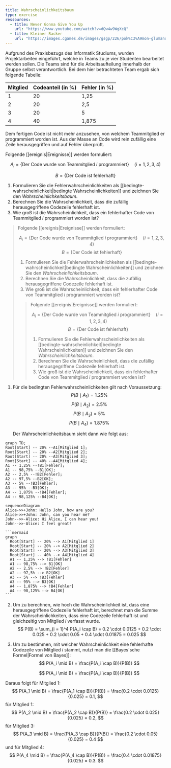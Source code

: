 ```yaml
---
title: Wahrscheinlichkeitsbaum
type: exercise
ressources:
  - title: Never Gonna Give You Up
    url: "https://www.youtube.com/watch?v=dQw4w9WgXcQ"
  - title: Kleiner Racker
    url: "https://images.cgames.de/images/gsgp/226/pok%C3%A9mon-glumanda_6083835.jpg"
---
```


Aufgrund des Praxisbezugs des Informatik Studiums, wurden Projektarbeiten eingeführt, welche in Teams zu je vier Studenten bearbeitet werden sollen.
Die Teams sind für die Arbeitsaufteilung innerhalb der Gruppe selbst verantwortlich.
Bei dem hier betrachteten Team ergab sich folgende Tabelle:

| Mitglied | Codeanteil (in \%) | Fehler (in \%) |
| ---      | ---                |---             |
| 1        | 20                 | 1,25           |
| 2        | 20                 | 2,5            |
| 3        | 20                 | 5              |
| 4        | 40                 | 1,875          |

Dem fertigen Code ist nicht mehr anzusehen, von welchem Teammitglied er programmiert worden ist.
Aus der Masse an Code wird rein zufällig eine Zeile herausgegriffen und auf Fehler überprüft.

Folgende [[ereignis|Ereignisse]] werden formuliert:

$$
A_i = \{ \text{Der Code wurde von Teammitglied $i$ programmiert} \} \quad (i = 1,2,3,4) 
$$

$$
	B = \{ \text{Der Code ist fehlerhaft} \}
$$

1. Formulieren Sie die Fehlerwahrscheinlichkeiten als [[bedingte-wahrscheinlichkeit|bedingte Wahrscheinlichkeiten]] und zeichnen Sie den *Wahrscheinlichkeitsbaum*.
2. Berechnen Sie die Wahrscheinlichkeit, dass die zufällig herausgegriffene Codezeile fehlerhaft ist.
3. Wie groß ist die Wahrscheinlichkeit, dass ein fehlerhafter Code von Teammitglied $i$ programmiert worden ist?

<blockquote>
Folgende [[ereignis|Ereignisse]] werden formuliert:

$$
	A_i = \{ \text{Der Code wurde von Teammitglied $i$ programmiert} \} \quad (i = 1,2,3,4) 
$$
$$
B = \{ \text{Der Code ist fehlerhaft} \}
$$
 
1. Formulieren Sie die Fehlerwahrscheinlichkeiten als [[bedingte-wahrscheinlichkeit|bedingte Wahrscheinlichkeiten]] und zeichnen Sie den *Wahrscheinlichkeitsbaum*.
2. Berechnen Sie die Wahrscheinlichkeit, dass die zufällig herausgegriffene Codezeile fehlerhaft ist.
3. Wie groß ist die Wahrscheinlichkeit, dass ein fehlerhafter Code von Teammitglied $i$ programmiert worden ist?
<blockquote>
Folgende [[ereignis|Ereignisse]] werden formuliert:

$$
	A_i = \{ \text{Der Code wurde von Teammitglied $i$ programmiert} \} \quad (i = 1,2,3,4) 
$$
$$
B = \{ \text{Der Code ist fehlerhaft} \}
$$
 
1. Formulieren Sie die Fehlerwahrscheinlichkeiten als [[bedingte-wahrscheinlichkeit|bedingte Wahrscheinlichkeiten]] und zeichnen Sie den *Wahrscheinlichkeitsbaum*.
2. Berechnen Sie die Wahrscheinlichkeit, dass die zufällig herausgegriffene Codezeile fehlerhaft ist.
3. Wie groß ist die Wahrscheinlichkeit, dass ein fehlerhafter Code von Teammitglied $i$ programmiert worden ist?
</blockquote>
</blockquote>

1. Für die bedingten Fehlerwahrscheinlichkeiten gilt nach Voraussetzung:
	$$ P(B \mid A_1) = 1.25\% $$
	$$ P(B \mid A_2) = 2.5\% $$
	$$ P(B \mid A_3) = 5\% $$
	$$ P(B \mid A_4) = 1.875\% $$
	
	Der Wahrscheinlichkeitsbaum sieht dann wie folgt aus:

```mermaid
graph TD;
Root[Start] -- 20% --A1[Mitglied 1];
Root[Start] -- 20% --A2[Mitglied 2];
Root[Start] -- 20% --A3[Mitglied 3];
Root[Start] -- 40% --A4[Mitglied 4];
A1 -- 1,25% --!B1[Fehler];
A1 -- 98,75% --B1[OK];
A2 -- 2,5% --!B2[Fehler];
A2 -- 97,5% --B2[OK];
A3 -- 5% --!B3[Fehler];
A3 -- 95% --B3[OK];
A4 -- 1,875% --!B4[Fehler];
A4 -- 98,125% --B4[OK];
```

```mermaid
sequenceDiagram
Alice->>+John: Hello John, how are you?
Alice->>+John: John, can you hear me?
John-->>-Alice: Hi Alice, I can hear you!
John-->>-Alice: I feel great!
```
	```mermaid
	graph
	  Root[Start] -- 20% --> A1[Mitglied 1]
	  Root[Start] -- 20% --> A2[Mitglied 2]
	  Root[Start] -- 20% --> A3[Mitglied 3]
	  Root[Start] -- 40% --> A4[Mitglied 4]
	  A1 -- 1,25% --> !B1[Fehler]
	  A1 -- 98,75% --> B1[OK]
	  A2 -- 2,5% --> !B2[Fehler]
	  A2 -- 97,5% --> B2[OK]
	  A3 -- 5% --> !B3[Fehler]
	  A3 -- 95% --> B3[OK]
	  A4 -- 1,875% --> !B4[Fehler]
	  A4 -- 98,125% --> B4[OK]
	```

2. Um zu berechnen, wie hoch die Wahrscheinlichkeit ist, dass eine herausgegriffene Codezeile fehlerhaft ist, berechnet man die Summe der Wahrscheinlichkeiten, dass eine Codezeile fehlerhaft ist und gleichzeitig von Mitglied $i$ verfasst wurde.
   $$
   P(B) = \sum_{i = 1}^4 P(A_i \cap B) = 0.2 \cdot 0.0125 + 0.2 \cdot 0.025 + 0.2 \cdot 0.05 + 0.4 \cdot 0.01875 = 0.025
  $$

3. Um zu bestimmen, mit welcher Wahrscheinlichkeit eine fehlerhafte Codezeile von Mitglied $i$ stammt, nutzt man die [[Bayes'sche Formel|Formel von Bayes]]:
   $$
   P(A_i \mid B)  = \frac{P(A_i \cap B)}{P(B)}
  $$

   $$
   P(A_i \mid B)  = \frac{P(A_i \cap B)}{P(B)}
  $$
  
Daraus folgt für Mitglied 1:
	$$
		P(A_1 \mid B) = \frac{P(A_1 \cap B)}{P(B)} = \frac{0.2 \cdot 0.0125}{0.025}   = 0.1,
	$$
	für Mitglied 1:
	$$
		P(A_2 \mid B)  = \frac{P(A_2 \cap B)}{P(B)} = \frac{0.2 \cdot 0.025}{0.025} = 0.2,
	$$
	 für Mitglied 3:
	$$
		P(A_3 \mid B)  = \frac{P(A_3 \cap B)}{P(B)} = \frac{0.2 \cdot 0.05}{0.025} = 0.4
	$$
	und für Mitglied 4:
	$$
		P(A_4 \mid B)  = \frac{P(A_4 \cap B)}{P(B)} = \frac{0.4 \cdot 0.01875}{0.025}  = 0.3.
	$$